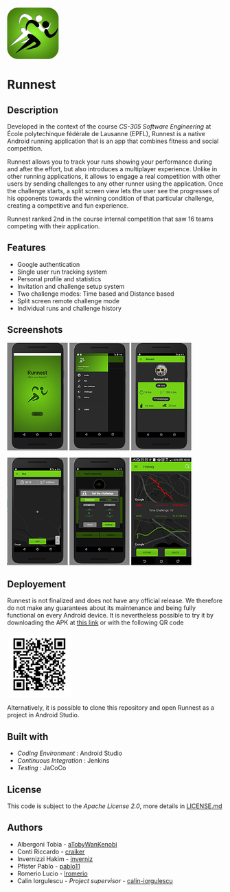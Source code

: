 ![Logo](/screenshots/appicon.png)
# Runnest
## Description
Developed in the context of the course _CS-305 Software Engineering_ at École polytechinque fédérale de Lausanne (EPFL), Runnest is a native Android running application that is an app that combines fitness and social competition.

Runnest allows you to track your runs showing your performance during and after the effort, but also introduces a multiplayer experience. Unlike in other running applications, it allows to engage a real competition with other users by sending challenges to any other runner using the application. Once the challenge starts, a split screen view lets the user see the progresses of his opponents towards the winning condition of that particular challenge, creating a competitive and fun experience.

Runnest ranked 2nd in the course internal competition that saw 16 teams competing with their application.

## Features

- Google authentication
- Single user run tracking system
- Personal profile and statistics
- Invitation and challenge setup system
- Two challenge modes: Time based and Distance based
- Split screen remote challenge mode
- Individual runs and challenge history

## Screenshots

![Splash](/screenshots/Screen_SplashScreen.jpg)
![Sidebar](/screenshots/Screen_Sidebar.JPG)
![Profile](/screenshots/Screen_Profile.jpg)

![Map](/screenshots/Screen_Map.jpg)
![Challenge](/screenshots/Screen_Challenge.jpg)
![RealChallenge](/screenshots/Screen_RealChallenge.jpg)

## Deployement
Runnest is not finalized and does not have any official release. We therefore do not make any guarantees about its maintenance and being fully functional on every Android device. It is nevertheless possible to try it by downloading the APK at [this link](https://github.com/IrrilevantHappyLlamas/Runnest/blob/master/deployement/runnest-alpha.apk) or with the following QR code

![QR](/screenshots/Runnest_QR_Code.jpg)

Alternatively, it is possible to clone this repository and open Runnest as a project in Android Studio.

## Built with
- _Coding Environment_ : Android Studio
- _Continuous Integration_ : Jenkins
- _Testing_ : JaCoCo

## License
This code is subject to the _Apache License 2.0_, more details in [LICENSE.md](https://github.com/IrrilevantHappyLlamas/Runnest/blob/master/LICENSE.md)

## Authors

- Albergoni Tobia - [aTobyWanKenobi](https://github.com/aTobyWanKenobi)
- Conti Riccardo - [craiker](https://github.com/craiker)
- Invernizzi Hakim - [inverniz](https://github.com/inverniz)
- Pfister Pablo - [pablo11](https://github.com/pablo11)
- Romerio Lucio - [lromerio](https://github.com/lromerio)
- Calin Iorgulescu - _Project supervisor_ - [calin-iorgulescu](https://github.com/calin-iorgulescu)
